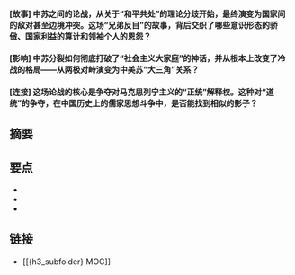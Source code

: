 #### [故事] 中苏之间的论战，从关于“和平共处”的理论分歧开始，最终演变为国家间的敌对甚至边境冲突。这场“兄弟反目”的故事，背后交织了哪些意识形态的骄傲、国家利益的算计和领袖个人的恩怨？


#### [影响] 中苏分裂如何彻底打破了“社会主义大家庭”的神话，并从根本上改变了冷战的格局——从两极对峙演变为中美苏“大三角”关系？


#### [连接] 这场论战的核心是争夺对马克思列宁主义的“正统”解释权。这种对“道统”的争夺，在中国历史上的儒家思想斗争中，是否能找到相似的影子？


## 摘要


## 要点

- 
- 
- 

## 链接

- [[{h3_subfolder} MOC]]
